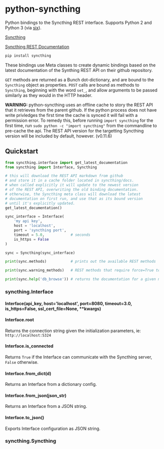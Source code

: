 # python-syncthing

Python bindings to the Syncthing REST interface. Supports Python 2 and Python 3 (via [six](http://pythonhosted.org//six/)).

[Syncthing](https://syncthing.net/)

[Syncthing REST Documentation](https://github.com/syncthing/syncthing/wiki/REST-Interface)

```bash
pip install syncthing
```

These bindings use Meta classes to create dynamic bindings based on the latest documentation of the Synthing REST API on their github repository.

`GET` methods are returned as a Bunch dot-dictionary, and are bound to the `Syncthing` object as properties. `POST` calls are bound as methods to `Syncthing`,
beginning with the word `set_`, and allow arguments to be passed similarly as they would in the HTTP header.


**WARNING:** python-syncthing uses an offline cache to story the REST API that it retrieves from the parent github. If the python process does not have write privledges
the first time the cache is synced it will fail with a permission error. To remedy this, before running `import syncthing` for the first time, run `sudo python -c "import syncthing"`
from the commandline to pre-cache the api. The REST API version for the targetting Syncthing version will be included by default, however. (v0.11.6)

## Quickstart

```python
from syncthing.interface import get_latest_documentation
from syncthing import Interface, Syncthing

# this will download the REST API markdown from github
# and store it in a cache folder located in syncthing/docs.
# when called explicitly it will update to the newest version
# of the REST API, overwriting the old binding documentation.
# otherwise, the Syncthing meta class will download the latest
# documentation on first run, and use that as its bound version
# until it's explicitly updated.
get_latest_documentation()

sync_interface = Interface(
    'my api key',
    host = 'localhost',
    port = 'syncthing port',
    timeout = 5.0,            # seconds
    is_https = False
)

sync = Syncthing(sync_interface)

print(sync.methods)           # prints out the available REST methods

print(sync.warning_methods)   # REST methods that require force=True to perform

print(sync.help('db_browse')) # returns the documentation for a given method

```

### syncthing.Interface

#### Interface(api_key, host='localhost', port=8080, timeout=3.0, is_https=False, ssl_cert_file=None, **kwargs)

#### Interface.root
Returns the connection string given the initialization parameters, ie: `http://localhost:5324`

#### Interface.is_connected
Returns `True` if the Interface can communicate with the Syncthing server, `False` otherwise.

#### Interface.from_dict(d)
Returns an Interface from a dictionary config.

#### Interface.from_json(json_str)
Returns an Interface from a JSON string.

#### Interface.to_json()
Exports Interface configuration as JSON string.

### syncthing.Syncthing